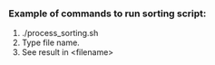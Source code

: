 ### Example of commands to run sorting script: 
1. ./process_sorting.sh 
2. Type file name. 
3. See result in \<filename>